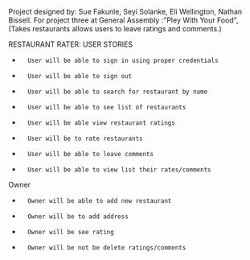 Project designed by: Sue Fakunle, Seyi Solanke, Eli Wellington, Nathan Bissell.
For project three at General Assembly :"Pley With Your Food", 
(Takes restaurants allows users to leave ratings and comments.)

RESTAURANT RATER: USER STORIES
 
 
-       User will be able to sign in using proper credentials
-       User will be able to sign out
-       User will be able to search for restaurant by name
-       User will be able to see list of restaurants
-       User will be able view restaurant ratings
-       User will be to rate restaurants
-       User will be able to leave comments
-       User will be able to view list their rates/comments
 
Owner
 
-       Owner will be able to add new restaurant
-       Owner will be to add address
-       Owner will be see rating
-       Owner will be not be delete ratings/comments




